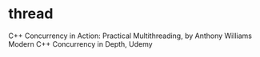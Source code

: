 # thread
C++ Concurrency in Action: Practical Multithreading, by Anthony Williams
Modern C++ Concurrency in Depth, Udemy
